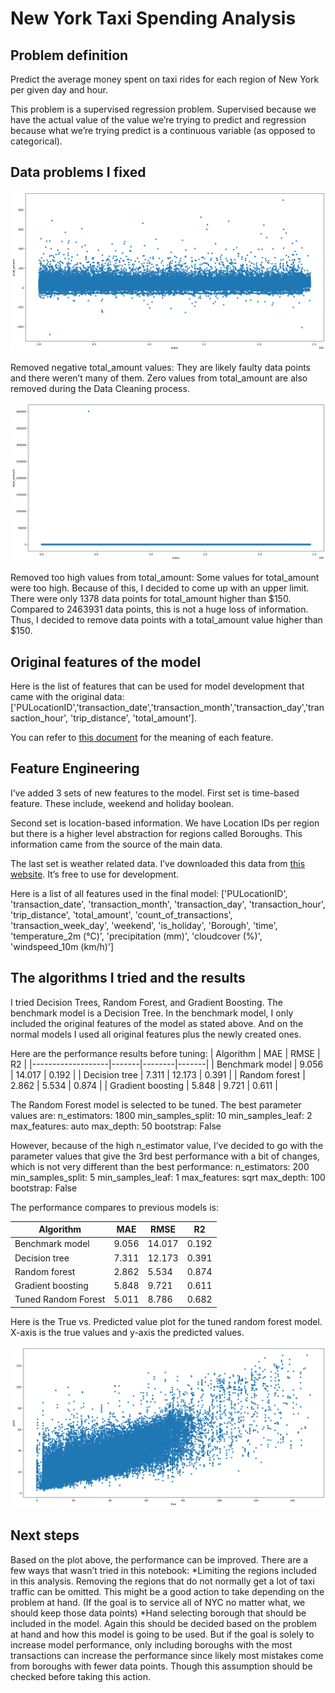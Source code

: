 # New York Taxi Spending Analysis

## Problem definition
Predict the average money spent on taxi rides for each region of New York per given day and hour.

This problem is a supervised regression problem. Supervised because we have the actual value of the value we’re trying to predict and regression because what we’re trying predict is a continuous variable (as opposed to categorical).

## Data problems I fixed

![Negative and zero values graph](/images/remove_negative.png)

Removed negative total_amount values: They are likely faulty data points and there weren’t many of them. Zero values from total_amount are also removed during the Data Cleaning process.

![Graph showing the too high values](/images/remove_too_high.png)

Removed too high values from total_amount: Some values for total_amount were too high. Because of this, I decided to come up with an upper limit. There were only 1378 data points for total_amount higher than $150. Compared to 2463931 data points, this is not a huge loss of information. Thus, I decided to remove data points with a total_amount value higher than $150.

## Original features of the model
Here is the list of features that can be used for model development that came with the original data: ['PULocationID','transaction_date','transaction_month','transaction_day','transaction_hour', 'trip_distance', 'total_amount'].

You can refer to [this document](https://www1.nyc.gov/assets/tlc/downloads/pdf/data_dictionary_trip_records_yellow.pdf) for the meaning of each feature.

## Feature Engineering
I’ve added 3 sets of new features to the model. First set is time-based feature. These include, weekend and holiday boolean.

Second set is location-based information. We have Location IDs per region but there is a higher level abstraction for regions called Boroughs. This information came from the source of the main data.

The last set is weather related data. I’ve downloaded this data from [this website](https://www.kaggle.com/datasets/aadimator/nyc-weather-2016-to-2022). It’s free to use for development.

Here is a list of all features used in the final model: ['PULocationID', 'transaction_date', 'transaction_month', 'transaction_day', 'transaction_hour', 'trip_distance', 'total_amount', 'count_of_transactions', 'transaction_week_day', 'weekend', 'is_holiday', 'Borough', 'time', 'temperature_2m (°C)', 'precipitation (mm)', 'cloudcover (%)', 'windspeed_10m (km/h)']

## The algorithms I tried and the results
I tried Decision Trees, Random Forest, and Gradient Boosting. The benchmark model is a Decision Tree. In the benchmark model, I only included the original features of the model as stated above. And on the normal models I used all original features plus the newly created ones.

Here are the performance results before tuning:
| Algorithm         | MAE   | RMSE   | R2    |
|-------------------|-------|--------|-------|
| Benchmark model   | 9.056 | 14.017 | 0.192 |
| Decision tree     | 7.311 | 12.173 | 0.391 |
| Random forest     | 2.862 | 5.534  | 0.874 |
| Gradient boosting | 5.848 | 9.721  | 0.611 |

The Random Forest model is selected to be tuned. The best parameter values are: n_estimators: 1800 min_samples_split: 10 min_samples_leaf: 2 max_features: auto max_depth: 50 bootstrap: False

However, because of the high n_estimator value, I’ve decided to go with the parameter values that give the 3rd best performance with a bit of changes, which is not very different than the best performance: n_estimators: 200 min_samples_split: 5 min_samples_leaf: 1 max_features: sqrt max_depth: 100 bootstrap: False

The performance compares to previous models is:

| Algorithm           | MAE   | RMSE   | R2    |
|---------------------|-------|--------|-------|
| Benchmark model     | 9.056 | 14.017 | 0.192 |
| Decision tree       | 7.311 | 12.173 | 0.391 |
| Random forest       | 2.862 | 5.534  | 0.874 |
| Gradient boosting   | 5.848 | 9.721  | 0.611 |
| Tuned Random Forest | 5.011 | 8.786  | 0.682 |
Here is the True vs. Predicted value plot for the tuned random forest model. X-axis is the true values and y-axis the predicted values.

![Performance graph of tuned Random Forest](/images/tuned_random_forest.png)

## Next steps
Based on the plot above, the performance can be improved.  There are a few ways that wasn’t tried in this notebook:
*Limiting the regions included in this analysis. Removing the regions that do not normally get a lot of taxi traffic can be omitted. This might be a good action to take depending on the problem at hand. (If the goal is to service all of NYC no matter what, we should keep those data points)
*Hand selecting borough that should be included in the model. Again this should be decided based on the problem at hand and how this model is going to be used. But if the goal is solely to increase model performance, only including boroughs with the most transactions can increase the performance since likely most mistakes come from boroughs with fewer data points. Though this assumption should be checked before taking this action.